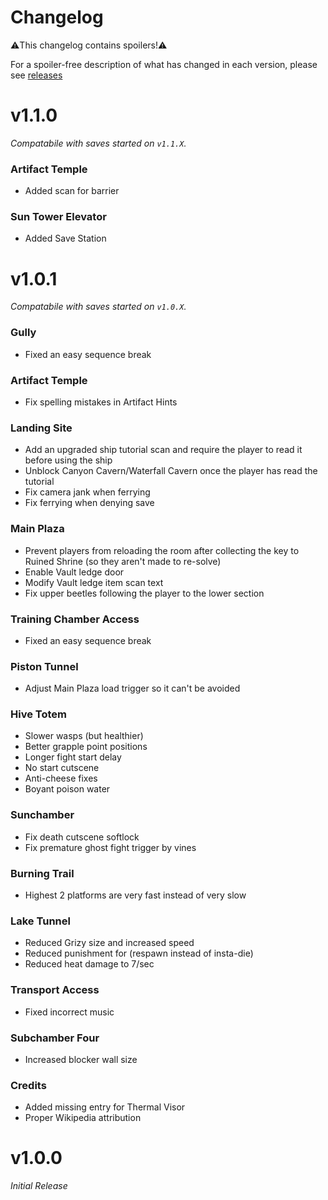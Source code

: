 # Changelog

⚠️This changelog contains spoilers!⚠️

For a spoiler-free description of what has changed in each version, please see [releases](https://github.com/toasterparty/metroid-fool/releases)

# **v1.1.0**

*Compatabile with saves started on `v1.1.X`.*

### Artifact Temple

- Added scan for barrier

### Sun Tower Elevator

- Added Save Station

# **v1.0.1**

*Compatabile with saves started on `v1.0.X`.*

### Gully

- Fixed an easy sequence break

### Artifact Temple

- Fix spelling mistakes in Artifact Hints

### Landing Site

- Add an upgraded ship tutorial scan and require the player to read it before using the ship
- Unblock Canyon Cavern/Waterfall Cavern once the player has read the tutorial
- Fix camera jank when ferrying
- Fix ferrying when denying save

### Main Plaza

- Prevent players from reloading the room after collecting the key to Ruined Shrine (so they aren't made to re-solve)
- Enable Vault ledge door
- Modify Vault ledge item scan text
- Fix upper beetles following the player to the lower section

### Training Chamber Access

- Fixed an easy sequence break

### Piston Tunnel

- Adjust Main Plaza load trigger so it can't be avoided

### Hive Totem

- Slower wasps (but healthier)
- Better grapple point positions
- Longer fight start delay
- No start cutscene
- Anti-cheese fixes
- Boyant poison water

### Sunchamber

- Fix death cutscene softlock
- Fix premature ghost fight trigger by vines

### Burning Trail

- Highest 2 platforms are very fast instead of very slow

### Lake Tunnel

- Reduced Grizy size and increased speed
- Reduced punishment for (respawn instead of insta-die)
- Reduced heat damage to 7/sec

### Transport Access

- Fixed incorrect music

### Subchamber Four

- Increased blocker wall size

### Credits

- Added missing entry for Thermal Visor
- Proper Wikipedia attribution

# **v1.0.0**

*Initial Release*

